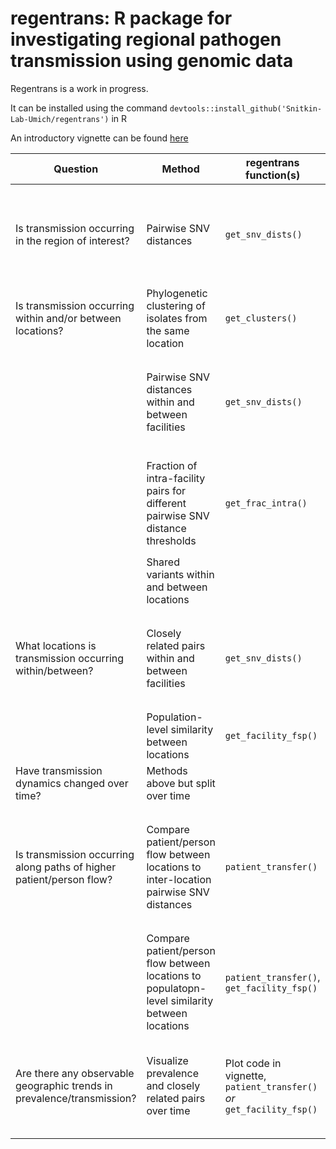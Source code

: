 # regentrans: R package for investigating regional pathogen transmission using genomic data

Regentrans is a work in progress. 

It can be installed using the command `devtools::install_github('Snitkin-Lab-Umich/regentrans')` in R 

An introductory vignette can be found [here](https://htmlpreview.github.io/?https://github.com/Snitkin-Lab-Umich/regentrans/blob/master/extras/Regentrans_Vignette.html)

| Question | Method | regentrans function(s) | Required Data | Optional Data
|---|---|---|---|---|
| Is transmission occurring in the region of interest? | Pairwise SNV distances | `get_snv_dists()` | A pairwise SNV distance matrix (can be created using `ape::dist.dna()` on fasta file), isolate location information | Isolate patient information, patient transfer network |
| Is transmission occurring within and/or between locations? | Phylogenetic clustering of isolates from the same location | `get_clusters()` | Phylogenetic tree, isolate location information | |
| | Pairwise SNV distances within and between facilities | `get_snv_dists()` | A pairwise SNV distance matrix (can be created using `ape::dist.dna()` on fasta file), isolate location information | Isolate patient information, patient transfer network |
| | Fraction of intra-facility pairs for different pairwise SNV distance thresholds | `get_frac_intra()` | A pairwise SNV distance matrix (can be created using `ape::dist.dna()` on fasta file), isolate location information | Isolate patient information, patient transfer network |
| | Shared variants within and between locations | | | |
| What locations is transmission occurring within/between? | Closely related pairs within and between facilities | `get_snv_dists()` | A pairwise SNV distance matrix (can be created using `ape::dist.dna()` on fasta file), isolate location information | Isolate patient information, patient transfer network |
| | Population-level similarity between locations | `get_facility_fsp()` | Fasta file, isolate location information | |
| Have transmission dynamics changed over time? | Methods above but split over time | | | |
| Is transmission occurring along paths of higher patient/person flow? | Compare patient/person flow between locations to inter-location pairwise SNV distances | `patient_transfer()`| Patient transfer network, a pairwise SNV distance matrix (can be created using `ape::dist.dna()` on fasta file), isolate location information | Isolate patient information |
| | Compare patient/person flow between locations to populatopn-level similarity between locations | `patient_transfer()`, `get_facility_fsp()`| Patient transfer network, fasta file, isolate location information | |
| Are there any observable geographic trends in prevalence/transmission? | Visualize prevalence and closely related pairs over time | Plot code in vignette, `patient_transfer()` *or* `get_facility_fsp()` | Geographic locations of each facility, patient transfer network, fasta file, isolate location information | |
